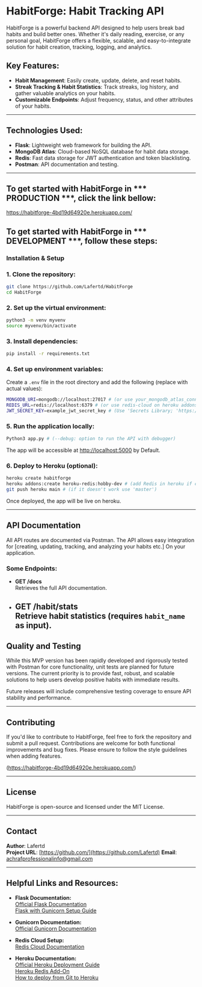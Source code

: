 # **HabitForge: Habit Tracking API**

HabitForge is a powerful backend API designed to help users break bad habits and build better ones. Whether it's daily reading, exercise, or any personal goal, HabitForge offers a flexible, scalable, and easy-to-integrate solution for habit creation, tracking, logging, and analytics.


## **Key Features:**

- **Habit Management**: Easily create, update, delete, and reset habits.
- **Streak Tracking & Habit Statistics**: Track streaks, log history, and gather valuable analytics on your habits.
- **Customizable Endpoints**: Adjust frequency, status, and other attributes of your habits.

---

## **Technologies Used:**

- **Flask**: Lightweight web framework for building the API.
- **MongoDB Atlas**: Cloud-based NoSQL database for habit data storage.
- **Redis**: Fast data storage for JWT authentication and token blacklisting.
- **Postman**: API documentation and testing.

---


## To get started with HabitForge in *** PRODUCTION ***, click the link bellow:
      
https://habitforge-4bd19d64920e.herokuapp.com/



## To get started with HabitForge in *** DEVELOPMENT ***, follow these steps:

### **Installation & Setup**


### 1. Clone the repository:

```bash
git clone https://github.com/Lafertd/HabitForge
cd HabitForge
```

### 2. Set up the virtual environment:

```bash
python3 -m venv myvenv
source myvenv/bin/activate
```

### 3. Install dependencies:

```bash
pip install -r requirements.txt
```

### 4. Set up environment variables:

Create a `.env` file in the root directory and add the following (replace with actual values):

```bash
MONGODB_URI=mongodb://localhost:27017 # (or use your_mongodb_atlas_connection_string)
REDIS_URL=redis://localhost:6379 # (or use redis-cloud on heroku addons)
JWT_SECRET_KEY=example_jwt_secret_key # (Use 'Secrets Library; 'https://docs.python.org/3/library/secrets.html')
```

### 5. Run the application locally:

```bash
Python3 app.py # (--debug: option to run the API with debugger)
```

The app will be accessible at [http://localhost:5000](http://localhost:5000) by Default.

### 6. Deploy to Heroku (optional):

```bash
heroku create habitforge
heroku addons:create heroku-redis:hobby-dev # (add Redis in heroku if command doesn't work)
git push heroku main # (if it doesn't work use 'master')
```

Once deployed, the app will be live on heroku.

---

## **API Documentation**

All API routes are documented via Postman. The API allows easy integration for [creating, updating, tracking, and analyzing your habits etc.] On your application.

### Some Endpoints:

- **GET /docs**  
  Retrieves the full API documentation.

- **GET /habit/stats**  
  Retrieve habit statistics (requires `habit_name` as input).
  ---
  
## **Quality and Testing**

While this MVP version has been rapidly developed and rigorously tested with Postman for core functionality, unit tests are planned for future versions. The current priority is to provide fast, robust, and scalable solutions to help users develop positive habits with immediate results.

Future releases will include comprehensive testing coverage to ensure API stability and performance.

---

## **Contributing**

If you'd like to contribute to HabitForge, feel free to fork the repository and submit a pull request. Contributions are welcome for both functional improvements and bug fixes. Please ensure to follow the style guidelines when adding features.

(https://habitforge-4bd19d64920e.herokuapp.com/)

---

## **License**

HabitForge is open-source and licensed under the MIT License.

---

## **Contact**

**Author**: Lafertd  
**Project URL**: [https://github.com/](https://github.com/Lafertd)
**Email**: achrafprofessionalinfo@gmail.com

---

## **Helpful Links and Resources:**

- **Flask Documentation:**  
  [Official Flask Documentation](https://flask.palletsprojects.com/)  
  [Flask with Gunicorn Setup Guide](https://flask.palletsprojects.com/en/2.0.x/deploying/gunicorn/)

- **Gunicorn Documentation:**  
  [Official Gunicorn Documentation](https://docs.gunicorn.org/en/stable/)

- **Redis Cloud Setup:**  
  [Redis Cloud Documentation](https://redis.com/redis-enterprise-cloud/)

- **Heroku Documentation:**  
  [Official Heroku Deployment Guide](https://devcenter.heroku.com/articles/getting-started-with-python)  
  [Heroku Redis Add-On](https://devcenter.heroku.com/articles/heroku-redis)  
  [How to deploy from Git to Heroku](https://devcenter.heroku.com/articles/git)
